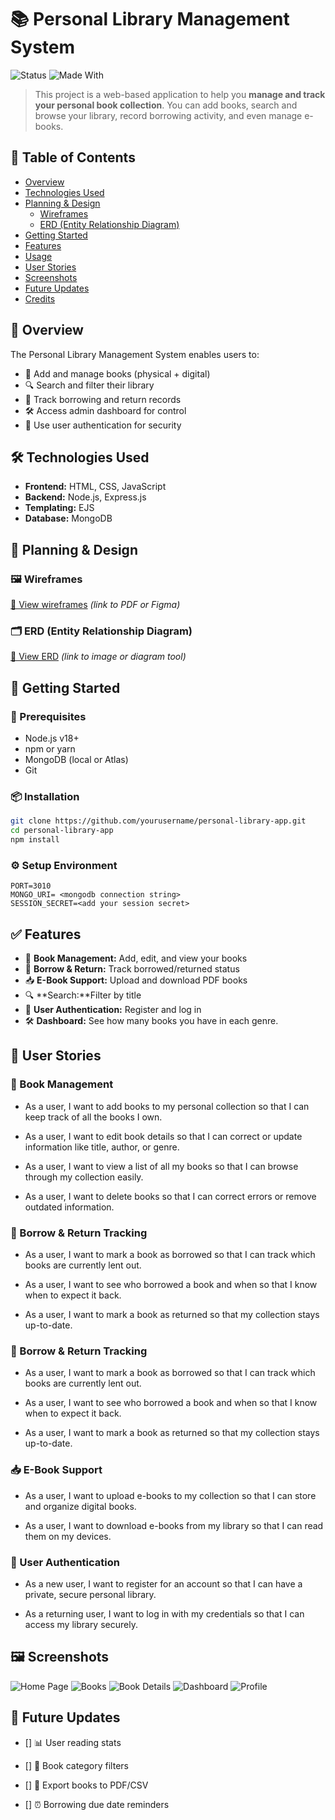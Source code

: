 # 📚 Personal Library Management System

![Status](https://img.shields.io/badge/status-active-brightgreen)
![Made With](https://img.shields.io/badge/Made%20with-Node.js-yellow)

> This project is a web-based application to help you **manage and track your personal book collection**. You can add books, search and browse your library, record borrowing activity, and even manage e-books.

## 📑 Table of Contents

- [Overview](#-overview)
- [Technologies Used](#-technologies-used)
- [Planning & Design](#-planning--design)
  - [Wireframes](#-wireframes)
  - [ERD (Entity Relationship Diagram)](#-erd-entity-relationship-diagram)
- [Getting Started](#-getting-started)
- [Features](#-features)
- [Usage](#-usage)
- [User Stories](#-user-stories)
- [Screenshots](#-screenshots)
- [Future Updates](#-future-updates)
- [Credits](#-credits)

## 📖 Overview

The Personal Library Management System enables users to:

- 📘 Add and manage books (physical + digital)
- 🔍 Search and filter their library
- 🔁 Track borrowing and return records
- 🛠 Access admin dashboard for control
- 🔐 Use user authentication for security

## 🛠 Technologies Used

- **Frontend:** HTML, CSS, JavaScript
- **Backend:** Node.js, Express.js
- **Templating:** EJS
- **Database:** MongoDB

## 🧠 Planning & Design

### 🖼 Wireframes

[📎 View wireframes](#) _(link to PDF or Figma)_

### 🗂 ERD (Entity Relationship Diagram)

[📎 View ERD](#) _(link to image or diagram tool)_

## 🚀 Getting Started

### 🧰 Prerequisites

- Node.js v18+
- npm or yarn
- MongoDB (local or Atlas)
- Git

### 📦 Installation

```bash
git clone https://github.com/yourusername/personal-library-app.git
cd personal-library-app
npm install
```

### ⚙️ Setup Environment

```
PORT=3010
MONGO_URI= <mongodb connection string>
SESSION_SECRET=<add your session secret>
```

## ✅ Features

- 🔖 **Book Management:** Add, edit, and view your books
- 🔁 **Borrow & Return:** Track borrowed/returned status
- 📥 **E-Book Support:** Upload and download PDF books
- 🔍 **Search:**Filter by title
- 🔐 **User Authentication:** Register and log in
- 🛠 **Dashboard:** See how many books you have in each genre.

## 👤 User Stories

### 📘 Book Management

- As a user, I want to add books to my personal collection so that I can keep track of all the books I own.

- As a user, I want to edit book details so that I can correct or update information like title, author, or genre.

- As a user, I want to view a list of all my books so that I can browse through my collection easily.

- As a user, I want to delete books so that I can correct errors or remove outdated information.

### 🔄 Borrow & Return Tracking

- As a user, I want to mark a book as borrowed so that I can track which books are currently lent out.

- As a user, I want to see who borrowed a book and when so that I know when to expect it back.

- As a user, I want to mark a book as returned so that my collection stays up-to-date.

### 🔄 Borrow & Return Tracking

- As a user, I want to mark a book as borrowed so that I can track which books are currently lent out.

- As a user, I want to see who borrowed a book and when so that I know when to expect it back.

- As a user, I want to mark a book as returned so that my collection stays up-to-date.

### 📥 E-Book Support

- As a user, I want to upload e-books to my collection so that I can store and organize digital books.

- As a user, I want to download e-books from my library so that I can read them on my devices.

### 🔐 User Authentication

- As a new user, I want to register for an account so that I can have a private, secure personal library.

- As a returning user, I want to log in with my credentials so that I can access my library securely.

## 🖼 Screenshots

![Home Page](assets/screenshots/home.png)
![Books](assets/screenshots/books.png)
![Book Details](assets/screenshots/book-details.png)
![Dashboard](assets/screenshots/dashboard.png)
![Profile](assets/screenshots/profile.png)

## 🚧 Future Updates

- [] 📊 User reading stats

- [] 📂 Book category filters

- [] 🧾 Export books to PDF/CSV

- [] ⏰ Borrowing due date reminders
